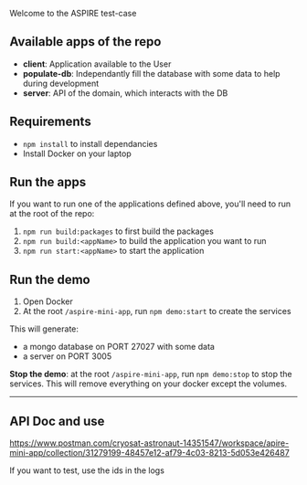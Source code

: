 Welcome to the ASPIRE test-case

## Available apps of the repo

- **client**: Application available to the User
- **populate-db**: Independantly fill the database with some data to help during development
- **server**: API of the domain, which interacts with the DB

## Requirements

- `npm install` to install dependancies
- Install Docker on your laptop

## Run the apps

If you want to run one of the applications defined above, you'll need to run at the root of the repo:

1. `npm run build:packages` to first build the packages
2. `npm run build:<appName>` to build the application you want to run
3. `npm run start:<appName>` to start the application

## Run the demo

1. Open Docker
2. At the root `/aspire-mini-app`, run `npm demo:start` to create the services

This will generate:

- a mongo database on PORT 27027 with some data
- a server on PORT 3005

**Stop the demo**: at the root `/aspire-mini-app`, run `npm demo:stop` to stop the services.
This will remove everything on your docker except the volumes.

---

## API Doc and use

https://www.postman.com/cryosat-astronaut-14351547/workspace/apire-mini-app/collection/31279199-48457e12-af79-4c03-8213-5d053e426487

If you want to test, use the ids in the logs
